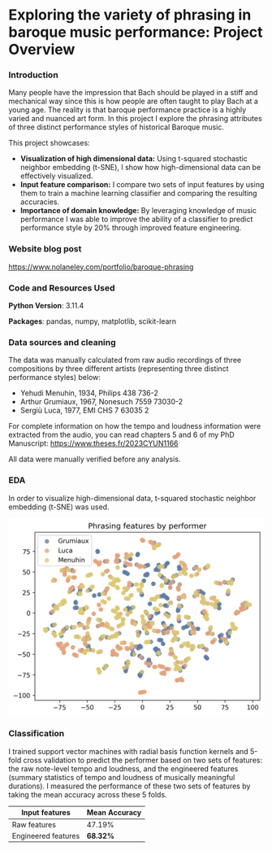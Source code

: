 # Exploring the variety of phrasing in baroque music performance: Project Overview
### Introduction
Many people have the impression that Bach should be played in a stiff and mechanical way since this is how people are often taught to play Bach at a young age. The reality is that baroque performance practice is a highly varied and nuanced art form. In this project I explore the phrasing attributes of three distinct performance styles of historical Baroque music.

This project showcases:
- **Visualization of high dimensional data:** Using t-squared stochastic neighbor embedding (t-SNE), I show how high-dimensional data can be effectively visualized.
- **Input feature comparison:** I compare two sets of input features by using them to train a machine learning classifier and comparing the resulting accuracies.
- **Importance of domain knowledge:** By leveraging knowledge of music performance I was able to improve the ability of a classifier to predict performance style by 20% through improved feature engineering.

### Website blog post
https://www.nolaneley.com/portfolio/baroque-phrasing

### Code and Resources Used
**Python Version**: 3.11.4

**Packages**: pandas, numpy, matplotlib, scikit-learn

### Data sources and cleaning
The data was manually calculated from raw audio recordings of three compositions by three different artists (representing three distinct performance styles) below:
- Yehudi Menuhin, 1934, Philips 438 736-2
- Arthur Grumiaux, 1967, Nonesuch 7559 73030-2
- Sergiù Luca, 1977, EMI CHS 7 63035 2

For complete information on how the tempo and loudness information were extracted from the audio, you can read chapters 5 and 6 of my PhD Manuscript: https://www.theses.fr/2023CYUN1166

All data were manually verified before any analysis.

### EDA
In order to visualize high-dimensional data, t-squared stochastic neighbor embedding (t-SNE) was used.

![tsnePerformer](/images/tsne_performer.png)

### Classification
I trained support vector machines with radial basis function kernels and 5-fold cross validation to predict the performer based on two sets of features: the raw note-level tempo and loudness, and the engineered features (summary statistics of tempo and loudness of musically meaningful durations). I measured the performance of these two sets of features by taking the mean accuracy across these 5 folds.

| Input features | Mean Accuracy |
|----------|----|
| Raw features |  47.19% |
| Engineered features |  **68.32%** |  
